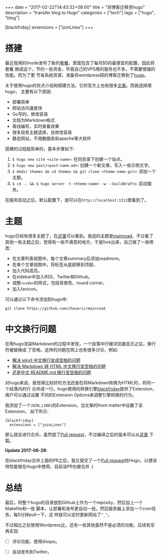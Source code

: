 +++
date = "2017-02-22T14:43:32+08:00"
title = "将博客迁移至hugo"
description = "transfer blog to Hugo"
categories = ["tech"]
tags = ["hugo", "blog"]

[blackfriday]
  extensions = ["joinLines"]
+++

# 搭建

最近我用的linode发布了新的[套餐][1]，里面包含了每月$5的最便宜的配置，因此将套餐
换成这个，节约一些资金，毕竟自己的VPS用的服务也不多，不需要很强的性能。而为了更
节省系统资源，准备将wordpress搭的博客迁移到了[hugo][2]。

关于使用hugo的优点介绍和搭建方法，它的官方上也有很多[文章][3]。而我选择用hugo，
主要有以下原因:

- 部署简单
- 网站访问速度快
- Go写的，修改容易
- 文档为Markdown格式
- 离线编写，实时查看效果
- 很多现有主题选择，且修改容易
- 静态网站，不用数据库和apache等大软件

搭建的过程挺简单的，基本步骤如下:

1.  `$ hugo new site <site-name>`: 在同目录下创建一个站点。
2.  `$ hugo new post/<post-name.md>`: 创建一个新文章，写入一些示例文字。
3.  `$ mkdir themes && cd themes && git clone <theme-name-git>`: 添加一个主题。
4.  `$ cd .. && $ hugo server -t <theme-name> -w --buildDrafts`: 启动服务。

在服务启动之后，默认配置下，就可以在`http://localhost:1313`里看到了。

# 主题

hugo已经有很多主题了，在[这里][11]可以看到。我选的主题是[mainroad][4]，不过看了
其他一些主题之后，觉得有一些不满意的地方，于是fork出来，自己做了一些修改:

- 在文章列表视图中，每个文章summary后添加readmore。
- 在单个文章视图中，将标签从底部移到顶部。
- 加入代码高亮。
- 在sidebar中加入RSS、Twitter和Github。
- 调整`<code>`的样式，包括背景色、round corner。
- 加入favicon。

可以通过以下命令添加到hugo中:

	git clone https://github.com/choueric/mainroad

# 中文换行问题

在用hugo渲染Markdown的过程中发现，一个段落中行被浏览器显示之后，换行符被替换成
了空格。这样的问题在网上也有很多讨论，例如:

- [解决 jekyll 中文换行变成空格的问题][5]
- [解决 Markdown 转 HTML 中文换行变空格的问题][6]
- [还是中文 README.md 换行变空格的问题][7]

对hugo来说，我觉得比较好的方法还是在将Markdown转换为HTML时，将同一个段落内的行
合并成一行。hugo使用的转换引擎[blackfriday][8]提供了Extension，用户可以通过设置
不同的Extension Options来调整引擎转换的行为。

我添加了一个`JOIN_LINES`的Extension。当文章的front matter中设置了该Extension，
如下所示:

```
[blackfriday]
  extensions = ["joinLines"]
```

那么就会进行合并。虽然提了[Pull request][9]，不过编译之后的版本可以从[这里][10]
下载。

**Update 2017-06-28:**

在blackfriday合并上面的PR之后，我又提交了一个[Pull request][12]给Hugo，以便该
特性能够在Hugo中使用，目前该PR也被合并 :)

# 总结

最后，将整个hugo的目录放到Github上作为一个reposity，然后加上一个Makefile和一些
脚本，让部署和发布更自动一些。然后服务器上添加一个cron任务，每5分钟pull一下，这
样就可以定时更新网站了`^_^`。

不过相比之前使用Wordpress比，还有一些其他虽然不是必须的功能，后续有空再实现:

- [ ] 评论功能，使用disqus。
- [ ] 自动发布到Twitter。


[1]: https://blog.linode.com/2017/02/14/high-memory-instances-and-5-linodes/
[2]: https://gohugo.io/
[3]: https://gohugo.io/community/press/
[4]: https://github.com/vimux/mainroad
[5]: http://blog.guorongfei.com/2015/04/25/how-to-fix-the-markdown-newline-blank-problem/
[6]: http://chenyufei.info/blog/2011-12-23/fix-chinese-newline-becomes-space-in-browser-problem/
[7]: https://github.com/tumashu/chinese-pyim/issues/9
[8]: https://github.com/russross/blackfriday
[9]: https://github.com/russross/blackfriday/pull/334
[10]: /hugo
[11]: http://themes.gohugo.io
[12]: https://github.com/gohugoio/hugo/pull/3574
